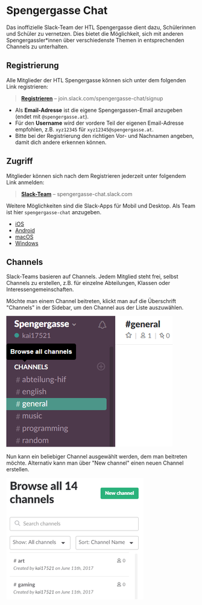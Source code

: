 # Spengergasse Chat

Das inoffizielle Slack-Team der HTL Spengergasse dient dazu, Schülerinnen und
Schüler zu vernetzen. Dies bietet die Möglichkeit, sich mit anderen
Spengergassler*innen über verschiedenste Themen in entsprechenden Channels zu
unterhalten.

## Registrierung

Alle Mitglieder der HTL Spengergasse können sich unter dem folgenden Link
registrieren:

> **[Registrieren](https://join.slack.com/spengergasse-chat/signup)**
> – join.slack.com/spengergasse-chat/signup

* Als **Email-Adresse** ist die eigene Spengergassen-Email anzugeben
  (endet mit `@spengergasse.at`).
* Für den **Username** wird der vordere Teil der eigenen Email-Adresse empfohlen,
  z.B. `xyz12345` für `xyz12345@spengergasse.at`.
* Bitte bei der Registrierung den richtigen Vor- und Nachnamen angeben, damit
  dich andere erkennen können.

## Zugriff

Mitglieder können sich nach dem Registrieren jederzeit unter folgendem Link
anmelden:

> **[Slack-Team](https://spengergasse-chat.slack.com)**
> – spengergasse-chat.slack.com

Weitere Möglichkeiten sind die Slack-Apps für Mobil und Desktop.
Als Team ist hier `spengergasse-chat` anzugeben.

* [iOS](https://itunes.apple.com/us/app/slack-business-communication-for-teams/id618783545)
* [Android](https://play.google.com/store/apps/details?id=com.Slack)
* [macOS](https://slack.com/downloads/mac)
* [Windows](https://slack.com/downloads/windows)

## Channels

Slack-Teams basieren auf Channels. Jedem Mitglied steht frei, selbst Channels zu
erstellen, z.B. für einzelne Abteilungen, Klassen oder Interessengemeinschaften.

Möchte man einem Channel beitreten, klickt man auf die Überschrift "Channels"
in der Sidebar, um den Channel aus der Liste auszuwählen.

![Channels](assets/browse-channels.png)

Nun kann ein beliebiger Channel ausgewählt werden, dem man beitreten möchte.
Alternativ kann man über "New channel" einen neuen Channel erstellen.

![Channels List](assets/browse-channels-list.png)
